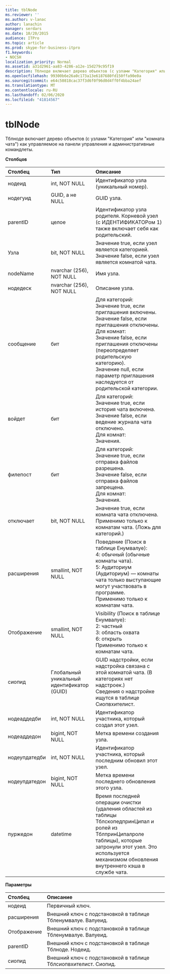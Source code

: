 ```yaml
---
title: tblNode
ms.reviewer: ''
ms.author: v-lanac
author: lanachin
manager: serdars
ms.date: 10/20/2015
audience: ITPro
ms.topic: article
ms.prod: skype-for-business-itpro
f1.keywords:
- NOCSH
localization_priority: Normal
ms.assetid: a31d2961-aa83-4286-a12e-15d279c95f19
description: Тблноде включает дерево объектов (с узлами "Категория" или "комната чата") как управляемое на панели управления и административные командлеты.
ms.openlocfilehash: 99300b6e26a0c173a13e6187680fd150ffa90e0a
ms.sourcegitcommit: e64c50818cac37f3d6f0f96d0d4ff0f4bba24aef
ms.translationtype: MT
ms.contentlocale: ru-RU
ms.lasthandoff: 02/06/2020
ms.locfileid: "41814567"
---
```

# <a name="tblnode"></a>tblNode
 
Тблноде включает дерево объектов (с узлами "Категория" или "комната чата") как управляемое на панели управления и административные командлеты.
  
**Столбцов**

|**Столбец**|**Тип**|**Описание**|
|:-----|:-----|:-----|
|нодеид  <br/> |int, NOT NULL  <br/> |Идентификатор узла (уникальный номер).  <br/> |
|нодегуид  <br/> |GUID, а не NULL  <br/> |GUID узла.  <br/> |
|parentID  <br/> |целое  <br/> |Идентификатор узла родителя. Корневой узел (с ИДЕНТИФИКАТОРом 1) также включает себя как родительский.  <br/> |
|Узла  <br/> |bit, NOT NULL  <br/> |Значение true, если узел является категорией.  <br/> Значение false, если узел является комнатой чата.  <br/> |
|nodeName  <br/> |nvarchar (256), NOT NULL  <br/> |Имя узла.  <br/> |
|нодедеск  <br/> |nvarchar (256), NOT NULL  <br/> |Описание узла.  <br/> |
|сообщение  <br/> |бит  <br/> | Для категорий: <br/>  Значение true, если приглашения включены. <br/>  Значение false, если приглашения отключены. <br/>  Для комнат: <br/>  Значение false, если приглашения отключены (переопределяет родительскую категорию). <br/>  Значение null, если параметр приглашения наследуется от родительской категории. <br/> |
|войдет  <br/> |бит  <br/> | Для категорий: <br/>  Значение true, если история чата включена. <br/>  Значение false, если ведение журнала чата отключено. <br/>  Для комнат: <br/>  Значения. <br/> |
|филепост  <br/> |бит  <br/> | Для категорий: <br/>  Значение true, если отправка файлов разрешена. <br/>  Значение false, если отправка файлов запрещена. <br/>  Для комнат: <br/>  Значения. <br/> |
|отключает  <br/> |bit, NOT NULL  <br/> |Значение true, если комната чата отключена. Применимо только к комнатам чата. (Ложь для категорий.)  <br/> |
|расширения  <br/> |smallint, NOT NULL  <br/> | Поведение (Поиск в таблице Енумвалуе): <br/>  4: обычный (обычные комнаты чата). <br/>  5: Аудиториум (Аудиториум) — комнаты чата только выступающие могут участвовать в программе. <br/>  Применимо только к комнатам чата. <br/> |
|Отображение  <br/> |smallint, NOT NULL  <br/> | Visibility (Поиск в таблице Енумвалуе): <br/>  2: частный <br/>  3: область охвата <br/>  6: открыть <br/>  Применимо только к комнатам чата. <br/> |
|сиопид  <br/> |Глобальный уникальный идентификатор (GUID)  <br/> |GUID надстройки, если надстройка связана с этой комнатой чата. (В категориях нет надстроек.)  <br/> Сведения о надстройке ищутся в таблице Сиопвхителист.  <br/> |
|нодеаддедби  <br/> |int, NOT NULL  <br/> |Идентификатор участника, который создал этот узел.  <br/> |
|нодеаддедон  <br/> |bigint, NOT NULL  <br/> |Метка времени создания узла.  <br/> |
|нодеупдатедби  <br/> |int, NOT NULL  <br/> |Идентификатор участника, который последним обновил этот узел.  <br/> |
|нодеупдатедон  <br/> |bigint, NOT NULL  <br/> |Метка времени последнего обновления этого узла.  <br/> |
|пуржедон  <br/> |datetime  <br/> |Время последней операции очистки (удаления областей из таблицы ТблскопедпринЦипал и ролей из ТблпринЦипалроле таблицы), которые затронули этот узел. Это используется механизмом обновления внутреннего кэша в службе чата.  <br/> |
   
**Параметры**

|**Столбец**|**Описание**|
|:-----|:-----|
|нодеид  <br/> |Первичный ключ.  <br/> |
|расширения  <br/> |Внешний ключ с подстановкой в таблице Тбленумвалуе. Валуеид.  <br/> |
|Отображение  <br/> |Внешний ключ с подстановкой в таблице Тбленумвалуе. Валуеид.  <br/> |
|parentID  <br/> |Внешний ключ с подстановкой в таблице Тблноде. Нодеид.  <br/> |
|сиопид  <br/> |Внешний ключ с подстановкой в таблице Тблсиопвхителист. Сиопид.  <br/> |
   

